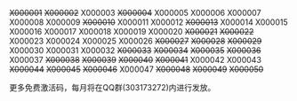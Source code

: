 ~~X000001~~
~~X000002~~
X000003
~~X000004~~
X000005
X000006
X000007
X000008
X000009
~~X000010~~
X000011
X000012
~~X000013~~
X000014
X000015
X000016
X000017
X000018
X000019
X000020
~~X000021~~
~~X000022~~
X000023
X000024
X000025
X000026
~~X000027~~
~~X000028~~
~~X000029~~
X000030
X000031
X000032
~~X000033~~
~~X000034~~
~~X000035~~
~~X000036~~
X000037
~~X000038~~
~~X000039~~
~~X000040~~
~~X000041~~
X000042
X000043
~~X000044~~
~~X000045~~
~~X000046~~
X000047
~~X000048~~
~~X000049~~
~~X000050~~

更多免费激活码，每月将在QQ群(303173272)内进行发放。

